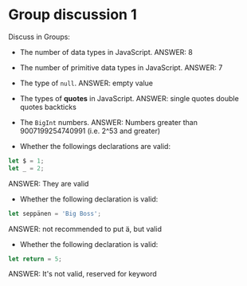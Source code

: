 # Group discussion 1

Discuss in Groups:

- The number of data types in JavaScript.
ANSWER: 8

- The number of primitive data types in JavaScript.
ANSWER: 7

- The type of `null`.
ANSWER: empty value

- The types of **quotes** in JavaScript.
ANSWER:
    single quotes
    double quotes
    backticks


- The `BigInt` numbers.
ANSWER:
Numbers greater than 9007199254740991 (i.e. 2^53 and greater)


- Whether the followings declarations are valid:

```js
let $ = 1; 
let _ = 2; 
```
ANSWER: They are valid


- Whether the following declaration is valid:

```js
let seppänen = 'Big Boss'; 
```
ANSWER: not recommended to put ä, but valid

- Whether the following declaration is valid:
```js
let return = 5; 
```
ANSWER: It's not valid, reserved for keyword
